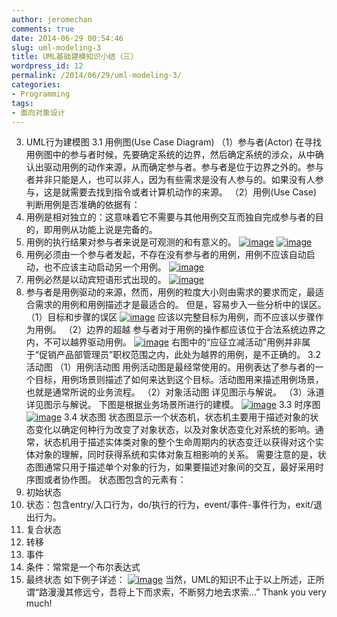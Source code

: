 ```yaml
---
author: jeromechan
comments: true
date: 2014-06-29 00:54:46
slug: uml-modeling-3
title: UML基础建模知识小结（三）
wordpress_id: 12
permalink: /2014/06/29/uml-modeling-3/
categories:
- Programming
tags:
- 面向对象设计
---
```


3. UML行为建模图
3.1 用例图(Use Case Diagram)
（1）参与者(Actor)
在寻找用例图中的参与者时候，先要确定系统的边界，然后确定系统的涉众，从中确认出驱动用例的动作来源，从而确定参与者。参与者是位于边界之外的。参与者并非只能是人，也可以非人，因为有些需求是没有人参与的。如果没有人参与，这是就需要去找到指令或者计算机动作的来源。
（2）用例(Use Case)
判断用例是否准确的依据有：
1. 用例是相对独立的：这意味着它不需要与其他用例交互而独自完成参与者的目的，即用例从功能上说是完备的。
2. 用例的执行结果对参与者来说是可观测的和有意义的。
[![image](/images/2014-06-29-uml-modeling-3/image_thumb10.png)](/images/2014-06-29-uml-modeling-3/image10.png) <!-- more -->
[![image](/images/2014-06-29-uml-modeling-3/image_thumb11.png)](/images/2014-06-29-uml-modeling-3/image11.png)
3. 用例必须由一个参与者发起，不存在没有参与者的用例，用例不应该自动启动，也不应该主动启动另一个用例。
[![image](/images/2014-06-29-uml-modeling-3/image_thumb12.png)](/images/2014-06-29-uml-modeling-3/image12.png)
4. 用例必然是以动宾短语形式出现的。
[![image](/images/2014-06-29-uml-modeling-3/image_thumb13.png)](/images/2014-06-29-uml-modeling-3/image13.png)
5. 参与者是用例驱动的来源，然而，用例的粒度大小则由需求的要求而定，最适合需求的用例和用例描述才是最适合的。
但是，容易步入一些分析中的误区。
（1）目标和步骤的误区
[![image](/images/2014-06-29-uml-modeling-3/image_thumb14.png)](/images/2014-06-29-uml-modeling-3/image14.png)
应该以完整目标为用例，而不应该以步骤作为用例。
（2）边界的超越
参与者对于用例的操作都应该位于合法系统边界之内，不可以越界驱动用例。
[![image](/images/2014-06-29-uml-modeling-3/image_thumb15.png)](/images/2014-06-29-uml-modeling-3/image15.png)
右图中的“应征立减活动”用例并非属于“促销产品部管理员”职权范围之内，此处为越界的用例，是不正确的。
3.2 活动图
（1）用例活动图
用例活动图是最经常使用的。用例表达了参与者的一个目标，用例场景则描述了如何来达到这个目标。活动图用来描述用例场景，也就是通常所说的业务流程。
（2）对象活动图
详见图示与解说。
（3）泳道
详见图示与解说。
下图是根据业务场景所进行的建模。
[![image](/images/2014-06-29-uml-modeling-3/image_thumb16.png)](/images/2014-06-29-uml-modeling-3/image16.png)
3.3 时序图
[![image](/images/2014-06-29-uml-modeling-3/image_thumb17.png)](/images/2014-06-29-uml-modeling-3/image17.png)
3.4 状态图
状态图显示一个状态机，状态机主要用于描述对象的状态变化以确定何种行为改变了对象状态，以及对象状态变化对系统的影响。通常，状态机用于描述实体类对象的整个生命周期内的状态变迁以获得对这个实体对象的理解，同时获得系统和实体对象互相影响的关系。
需要注意的是，状态图通常只用于描述单个对象的行为，如果要描述对象间的交互，最好采用时序图或者协作图。
状态图包含的元素有：
1. 初始状态
2. 状态：包含entry/入口行为，do/执行的行为，event/事件-事件行为，exit/退出行为。
3. 复合状态
4. 转移
5. 事件
6. 条件：常常是一个布尔表达式
7. 最终状态
如下例子详述：
[![image](/images/2014-06-29-uml-modeling-3/image_thumb18.png)](/images/2014-06-29-uml-modeling-3/image18.png)
当然，UML的知识不止于以上所述，正所谓“路漫漫其修远兮，吾将上下而求索，不断努力地去求索…”
Thank you very much!
